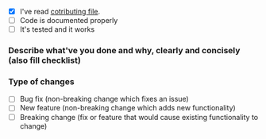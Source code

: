 - [x] I've read [cotributing file](https://github.com/Prastiwar/RepositoryTemplate/tree/master/.github/CONTRIBUTING.md).
- [ ] Code is documented properly
- [ ] It's tested and it works
### Describe what've you done and why, clearly and concisely (also fill checklist)

### Type of changes
- [ ] Bug fix (non-breaking change which fixes an issue)
- [ ] New feature (non-breaking change which adds new functionality)
- [ ] Breaking change (fix or feature that would cause existing functionality to change)

